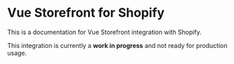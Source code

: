 # Vue Storefront for Shopify

This is a documentation for Vue Storefront integration with Shopify.

This integration is currently a **work in progress** and not ready for production usage.

